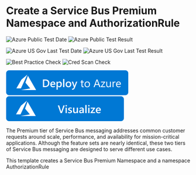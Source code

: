 # Create a Service Bus Premium Namespace and AuthorizationRule

![Azure Public Test Date](https://azurequickstartsservice.blob.core.windows.net/badges/101-servicebus-pn-ar/PublicLastTestDate.svg)
![Azure Public Test Result](https://azurequickstartsservice.blob.core.windows.net/badges/101-servicebus-pn-ar/PublicDeployment.svg)

![Azure US Gov Last Test Date](https://azurequickstartsservice.blob.core.windows.net/badges/101-servicebus-pn-ar/FairfaxLastTestDate.svg)
![Azure US Gov Last Test Result](https://azurequickstartsservice.blob.core.windows.net/badges/101-servicebus-pn-ar/FairfaxDeployment.svg)

![Best Practice Check](https://azurequickstartsservice.blob.core.windows.net/badges/101-servicebus-pn-ar/BestPracticeResult.svg)
![Cred Scan Check](https://azurequickstartsservice.blob.core.windows.net/badges/101-servicebus-pn-ar/CredScanResult.svg)

[![Deploy To Azure](https://raw.githubusercontent.com/Azure/azure-quickstart-templates/master/1-CONTRIBUTION-GUIDE/images/deploytoazure.svg?sanitize=true)]("https://portal.azure.com/#create/Microsoft.Template/uri/https%3A%2F%2Fraw.githubusercontent.com%2FAzure%2Fazure-quickstart-templates%2Fmaster%2F101-servicebus-pn-ar%2Fazuredeploy.json")  [![Visualize](https://raw.githubusercontent.com/Azure/azure-quickstart-templates/master/1-CONTRIBUTION-GUIDE/images/visualizebutton.svg?sanitize=true)]("http://armviz.io/#/?load=https%3A%2F%2Fraw.githubusercontent.com%2FAzure%2Fazure-quickstart-templates%2Fmaster%2F101-servicebus-pn-ar%2Fazuredeploy.json")

The Premium tier of Service Bus messaging addresses common customer requests around scale, performance, and availability for mission-critical applications. Although the feature sets are nearly identical, these two tiers of Service Bus messaging are designed to serve different use cases.

This template creates a Service Bus Premium Namespace and a namespace AuthorizationRule


